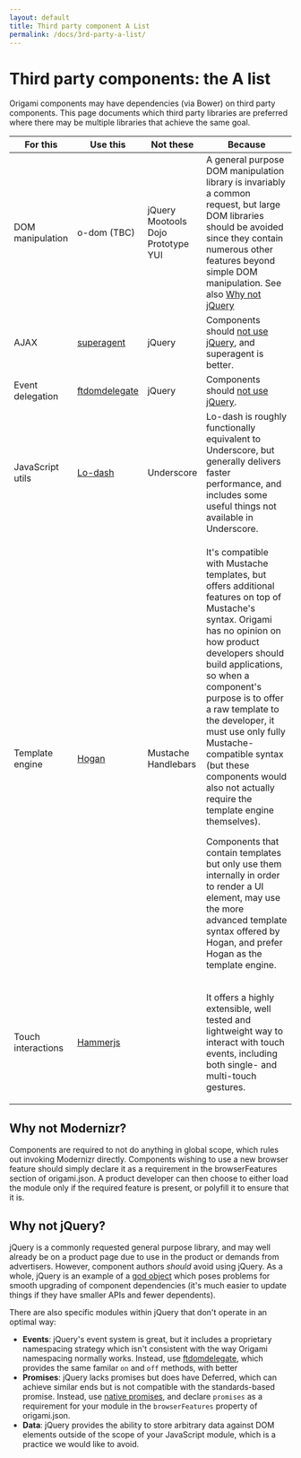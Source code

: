 ```yaml
---
layout: default
title: Third party component A List
permalink: /docs/3rd-party-a-list/
---
```


# Third party components: the A list

Origami components may have dependencies (via Bower) on third party components.  This page documents which third party libraries are preferred where there may be multiple libraries that achieve the same goal.

<table class='o-techdocs-table'>
<thead>
	<tr><th>For this</th><th>Use this</th><th>Not these</th><th>Because</th></tr>
</thead>
<tbody>
	<tr>
		<td>DOM manipulation</td>
		<td>o-dom (TBC)</td>
		<td>jQuery<br/>Mootools<br/>Dojo<br/>Prototype<br/>YUI</td>
		<td>A general purpose DOM manipulation library is invariably a common request, but large DOM libraries should be avoided since they contain numerous other features beyond simple DOM manipulation.  See also <a href='#why_not_jquery'>Why not jQuery</a></td>
	</tr><tr>
		<td>AJAX</td>
		<td><a href='https://github.com/Financial-Times/superagent/tree/bower'>superagent</a></td>
		<td>jQuery</td>
		<td>Components should <a href='#why_not_jquery'>not use jQuery</a>, and superagent is better.</td>
	</tr><tr>
		<td>Event delegation</td>
		<td><a href='https://github.com/ftlabs/ftdomdelegate'>ftdomdelegate</a></td>
		<td>jQuery</td>
		<td>Components should <a href='#why_not_jquery'>not use jQuery</a>.</td>
	</tr><tr>
		<td>JavaScript utils</td>
		<td><a href='https://github.com/lodash/lodash'>Lo-dash</a></td>
		<td>Underscore</td>
		<td>Lo-dash is roughly functionally equivalent to Underscore, but generally delivers faster performance, and includes some useful things not available in Underscore.</td>
	</tr><tr>
		<td>Template engine</td>
		<td><a href='https://github.com/twitter/hogan.js'>Hogan</a></td>
		<td>Mustache<br/>Handlebars</td>
		<td>
			<p>It's compatible with Mustache templates, but offers additional features on top of Mustache's syntax. Origami has no opinion on how product developers should build applications, so when a component's purpose is to offer a raw template to the developer, it must use only fully Mustache-compatible syntax (but these components would also not actually require the template engine themselves).</p>
			<p>Components that contain templates but only use them internally in order to render a UI element, may use the more advanced template syntax offered by Hogan, and prefer Hogan as the template engine.</p>
		</td>
	</tr><tr>
		<td>Touch interactions</td>
		<td><a href='http://eightmedia.github.io/hammer.js//'>Hammerjs</a></td>
		<td></td>
		<td>
			<p>It offers a highly extensible, well tested and lightweight way to interact with touch events, including both single- and multi-touch gestures.</p>
		</td>
	</tr>
</tbody>
</table>


## Why not Modernizr?

Components are required to not do anything in global scope, which rules out invoking Modernizr directly.  Components wishing to use a new browser feature should simply declare it as a requirement in the browserFeatures section of origami.json.  A product developer can then choose to either load the module only if the required feature is present, or polyfill it to ensure that it is.


## Why not jQuery?

jQuery is a commonly requested general purpose library, and may well already be on a product page due to use in the product or demands from advertisers.  However, component authors *should* avoid using jQuery.  As a whole, jQuery is an example of a [god object](http://en.wikipedia.org/wiki/God_object) which poses problems for smooth upgrading of component dependencies (it's much easier to update things if they have smaller APIs and fewer dependents).

There are also specific modules within jQuery that don't operate in an optimal way:

* **Events**: jQuery's event system is great, but it includes a proprietary namespacing strategy which isn't consistent with the way Origami namespacing normally works.  Instead, use [ftdomdelegate](https://github.com/ftlabs/ftdomdelegate), which provides the same familar `on` and `off` methods, with better
* **Promises**: jQuery lacks promises but does have Deferred, which can achieve similar ends but is not compatible with the standards-based promise.  Instead, use [native promises](https://developer.mozilla.org/en-US/docs/Web/JavaScript/Reference/Global_Objects/Promise), and declare `promises` as a requirement for your module in the `browserFeatures` property of origami.json.
* **Data**: jQuery provides the ability to store arbitrary data against DOM elements outside of the scope of your JavaScript module, which is a practice we would like to avoid.
